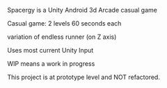 Spacergy is a Unity Android 3d Arcade casual game 

Casual game: 2 levels 60 seconds each

variation of endless runner (on Z axis)

Uses most current Unity Input

WIP means a work in progress 

This project is at prototype level and NOT refactored.
